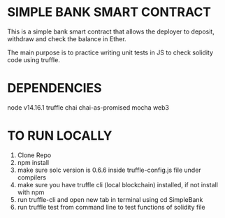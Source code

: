 # SIMPLE BANK SMART CONTRACT

This is a simple bank smart contract that allows the deployer to deposit, withdraw and check the balance in Ether.

The main purpose is to practice writing unit tests in JS to check solidity code using truffle.

# DEPENDENCIES

node v14.16.1
truffle
chai
chai-as-promised
mocha
web3

# TO RUN LOCALLY

1. Clone Repo
2. npm install
3. make sure solc version is 0.6.6 inside truffle-config.js file under compilers
4. make sure you have truffle cli (local blockchain) installed, if not install with npm
5. run truffle-cli and open new tab in terminal using cd SimpleBank
6. run truffle test from command line to test functions of solidity file
